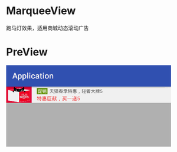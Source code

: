 # MarqueeView
跑马灯效果，适用商城动态滚动广告        

# PreView         
![ScreenShot](https://github.com/ShaqCc/MarqueeView/blob/master/screenshot/jdfw.gif)    

